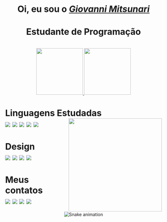 <div>
  <h1 align="center"> Oi, eu sou o <a href="https://www.linkedin.com/in/giovanni-mitsunari-206ba8174/"><i> Giovanni Mitsunari
    </i></a></h1>
 <h1 align="center">Estudante de Programação </h1>
  </a><br>
</div>

<div align="center">
  <a href="https://github.com/gimitsunari">
    <img height="150em"  src="https://github-readme-stats.vercel.app/api?username=gimitsunari&count_private=true&include_all_commits=true&show_icons=true&theme=dracula&hide_border=false&show_owner=true"/>
    <img height="150em" src="https://github-readme-stats.vercel.app/api/top-langs/?username=gimitsunari&theme=dracula&hide_border=false&&layout=compact"/>
  </a>

<div align="left" valign="top"><h1> Linguagens Estudadas<br>
  
  <img align="center" src="https://img.shields.io/badge/HTML5-E34F26?style=for-the-badge&logo=html5&logoColor=white">
  <img align="center" src="https://img.shields.io/badge/CSS3-1572B6?style=for-the-badge&logo=css3&logoColor=white">
  <img align="center" src="https://img.shields.io/badge/JavaScript-F7DF1E?style=for-the-badge&logo=javascript&logoColor=black">
  <img align="center" src="https://img.shields.io/badge/Python-14354C?style=for-the-badge&logo=python&logoColor=white">
  <img align="center" src="https://img.shields.io/badge/PHP-777BB4?style=for-the-badge&logo=php&logoColor=white">
  <img align="right" height="300" src="https://acegif.com/wp-content/gif/confetti-10.gif">
  
</div></h1>

<div align="left" valign="top"><h1> Design <br>
  
  <img align="center" src="https://aleen42.github.io/badges/src/photoshop.svg">
  <img align="center" src="https://aleen42.github.io/badges/src/illustrator.svg">
  <img align="center" src="https://aleen42.github.io/badges/src/premiere.svg">
  <img align="center" src="https://aleen42.github.io/badges/src/after_effects.svg">
</div></h1>

<div align="left"><h1>Meus contatos
  <br>
  <a href="https://www.instagram.com/giovannimitsunari/" target="_blank"><img src="https://img.shields.io/badge/-Instagram-%23E4405F?style=for-the-badge&logo=instagram&logoColor=white" target="_blank"></a>
  <a href="https://www.facebook.com/giovanni.mitsunari" target="_blank"><img src="https://img.shields.io/badge/Facebook-1877F2?style=for-the-badge&logo=facebook&logoColor=white" target="_blank"></a>
  <a href="https://www.linkedin.com/in/giovanni-mitsunari-206ba8174/" target="_blank"><img src="https://img.shields.io/badge/-LinkedIn-%230077B5?style=for-the-badge&logo=linkedin&logoColor=white" target="_blank"></a> 
  <a href="mailto:gimitsunari@hotmail.com"><img src="https://img.shields.io/badge/Gmail-D14836?style=for-the-badge&logo=gmail&logoColor=white" target="_blank"></a>
</div>

  <div align="center"></h1>
  
  ![Snake animation](https://github.com/danielbped/danielbped/blob/output/github-contribution-grid-snake.svg)
  
</div>
